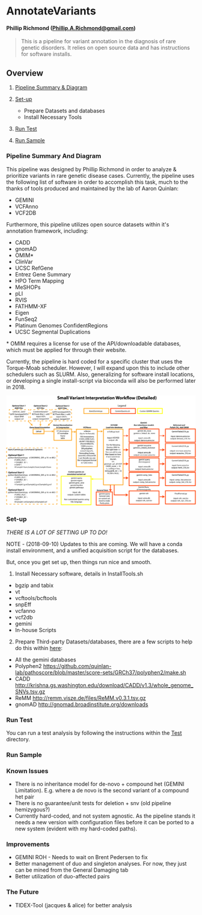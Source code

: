 # AnnotateVariants
#### Phillip Richmond (Phillip.A.Richmond@gmail.com)

> This is a pipeline for variant annotation in the diagnosis of rare genetic disorders. It relies on open source data and has instructions for software installs.

## Overview
1. [Pipeline Summary & Diagram](#pipeline-summary-and-diagram)

2. [Set-up](#set-Up) 
	- Prepare Datasets and databases
	- Install Necessary Tools

3. [Run Test](#run-test)

4. [Run Sample](#run-sample)


### Pipeline Summary And Diagram
This pipeline was designed by Phillip Richmond in order to analyze & prioritize variants in rare genetic disease cases. Currently, the pipeline uses the following list of software in order to accomplish this task, much to the thanks of tools produced and maintained by the lab of Aaron Quinlan:
+ GEMINI
+ VCFAnno
+ VCF2DB

Furthermore, this pipeline utilizes open source datasets within it's annotation framework, including:
+ CADD 
+ gnomAD
+ OMIM\*
+ ClinVar
+ UCSC RefGene
+ Entrez Gene Summary
+ HPO Term Mapping
+ MeSHOPs
+ pLI
+ RVIS
+ FATHMM-XF
+ Eigen
+ FunSeq2
+ Platinum Genomes ConfidentRegions
+ UCSC Segmental Duplications

\* OMIM requires a license for use of the API/downloadable databases, which must be applied for through their website.

Currently, the pipeline is hard coded for a specific cluster that uses the Torque-Moab scheduler. However, I will expand upon this to include other schedulers such as SLURM. Also, generalizing for software install locations, or developing a single install-script via bioconda will also be performed later in 2018.


![](https://github.com/Phillip-a-richmond/AnnotateVariants/blob/master/Figures/Figure3-NewInterpretationPipeline.png)



### Set-up
*THERE IS A LOT OF SETTING UP TO DO!*  

NOTE - (2018-09-10) Updates to this are coming. We will have a conda install environment, and a unified acquisition script for the databases.

But, once you get set up, then things run nice and smooth.

1. Install Necessary software, details in InstallTools.sh
+ bgzip and tabix
+ vt
+ vcftools/bcftools
+ snpEff
+ vcfanno
+ vcf2db
+ gemini
+ In-house Scripts 


2. Prepare Third-party Datasets/databases, there are a few scripts to help do this within [here](https://github.com/Phillip-a-richmond/AnnotateVariants/tree/master/GetThirdPartyDatabases):
+ All the gemini databases
+ Polyphen2  https://github.com/quinlan-lab/pathoscore/blob/master/score-sets/GRCh37/polyphen2/make.sh
+ CADD  http://krishna.gs.washington.edu/download/CADD/v1.3/whole_genome_SNVs.tsv.gz 
+ ReMM  http://remm.visze.de/files/ReMM.v0.3.1.tsv.gz
+ gnomAD http://gnomad.broadinstitute.org/downloads


### Run Test
You can run a test analysis by following the instructions within the [Test](https://github.com/Phillip-a-richmond/AnnotateVariants/tree/master/Test) directory.

### Run Sample


### Known Issues
+ There is no inheritance model for de-novo + compound het (GEMINI Limitation). E.g. where a de novo is the second variant of a compound het pair
+ There is no guarantee/unit tests for deletion + snv (old pipeline hemizygous?)
+ Currently hard-coded, and not system agnostic. As the pipeline stands it needs a new version with configuration files before it can be ported to a new system (evident with my hard-coded paths).



### Improvements
+ GEMINI ROH - Needs to wait on Brent Pedersen to fix
+ Better management of duo and singleton analyses. For now, they just can be mined from the General Damaging tab
+ Better utilization of duo-affected pairs

### The Future 
+ TIDEX-Tool (jacques & alice) for better analysis





